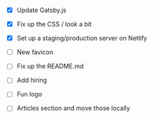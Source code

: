 - [x] Update Gatsby.js
- [x] Fix up the CSS / look a bit
- [x] Set up a staging/production server on Netlify
- [ ] New favicon
- [ ] Fix up the README.md
- [ ] Add hiring

- [ ] Fun logo
- [ ] Articles section and move those locally
